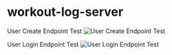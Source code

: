 # workout-log-server

User Create Endpoint Test
![User Create Endpoint Test](https://user-images.githubusercontent.com/73564667/105609998-e38d1780-5d7a-11eb-9200-9124d8397a8f.png)

User Login Endpoint Test
![User Login Endpoint Test](https://user-images.githubusercontent.com/73564667/105610743-2a7d0c00-5d7f-11eb-9835-19a196bd41a5.png)

